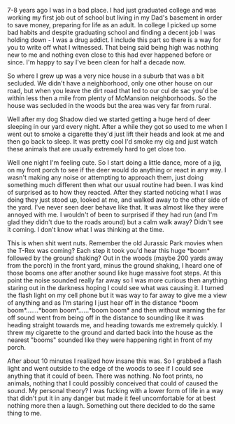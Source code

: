 7-8 years ago I was in a bad place. I had just graduated college and was working my first job out of school but living in my Dad's basement in order to save money, preparing for life as an adult. In college I picked up some bad habits and despite graduating school and finding a decent job I was holding down - I was a drug addict. I include this part so there is a way for you to write off what I witnessed. That being said being high was nothing new to me and nothing even close to this had ever happened before or since. I'm happy to say I've been clean for half a decade now.

So where I grew up was a very nice house in a suburb that was a bit secluded. We didn't have a neighborhood, only one other house on our road, but when you leave the dirt road that led to our cul de sac you'd be within less then a mile from plenty of McMansion neighborhoods. So the house was secluded in the woods but the area was very far from rural.

Well after my dog Shadow died we started getting a huge herd of deer sleeping in our yard every night. After a while they got so used to me when I went out to smoke a cigarette they'd just lift their heads and look at me and then go back to sleep. It was pretty cool I'd smoke my cig and just watch these animals that are usually extremely hard to get close too.

Well one night I'm feeling cute. So I start doing a little dance, more of a jig, on my front porch to see if the deer would do anything or react in any way. I wasn't making any noise or attempting to approach them, just doing something much different then what our usual routine had been. I was kind of surprised as to how they reacted. After they started noticing what I was doing they just stood up, looked at me, and walked away to the other side of the yard. I've never seen deer behave like that. It was almost like they were annoyed with me. I wouldn't of been to surprised if they had run (and I'm glad they didn't due to the roads around) but a calm walk away? Didn't see it coming. I don't know what I was thinking at the time.

This is when shit went nuts. Remember the old Jurassic Park movies when the T-Rex was coming? Each step it took you'd hear this huge \*boom\* followed by the ground shaking? Out in the woods  (maybe 200 yards away from the porch) in the front yard, minus the ground shaking, I heard one of those booms one after another sound like huge massive foot steps. At this point the noise sounded really far away so I was more curious then anything staring out in the darkness hoping I could see what was causing it. I turned the flash light on my cell phone but it was way to far away to give me a view of anything and as I'm staring I just hear off in the distance \*boom boom\*.......\*boom boom\*......\*boom boom\* and then without warning the far off sound went from being off in the distance to sounding like it was heading straight towards me, and heading towards me extremely quickly. I threw my cigarette to the ground and darted back into the house as the nearest "booms" sounded like they were happening right in front of my porch.

After about 10 minutes I realized how insane this was. So I grabbed a flash light and went outside to the edge of the woods to see if I could see anything that it could of been. There was nothing. No foot prints, no animals, nothing that I could possibly conceived that could of caused the sound. My personal theory? I was fucking with a lower form of life in a way that didn't put it in any danger but made it feel uncomfortable for at best nothing more then a laugh. Something out there decided to do the same thing to me.